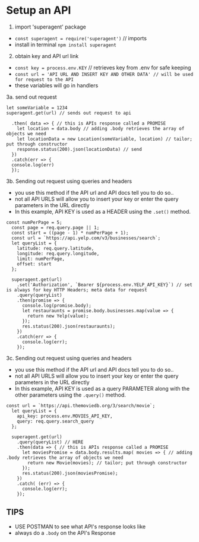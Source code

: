 # Setup an API
1. import 'superagent' package
  - `const superagent = require('superagent')` // imports
  - install in terminal `npm install superagent`

2. obtain key and API url link
  - `const key = process.env.KEY` // retrieves key from .env for safe keeping
  - `const url = 'API URL AND INSERT KEY AND OTHER DATA' // will be used for request to the API`
  - these variables will go in handlers
  
3a. send out request
```
let someVariable = 1234
superagent.get(url) // sends out request to api
  
  .then( data => { // this is APIs response called a PROMISE
    let location = data.body // adding .body retrieves the array of objects we need
    let locationData = new Location(someVariable, location) // tailor; put through constructor
    response.status(200).json(locationData) // send
  })
  .catch(err => {
  console.log(err)
  });
```

3b. Sending out request using queries and headers
- you use this method if the API url and API docs tell you to do so..
- not all API URLS will allow you to insert your key or enter the query parameters in the URL directly
- In this example, API KEY is used as a HEADER using the `.set()` method.
```
const numPerPage = 5;
  const page = req.query.page || 1;
  const start = ((page - 1) * numPerPage + 1);
  const url = `https://api.yelp.com/v3/businesses/search`;
  let queryList = {
    latitude: req.query.latitude,
    longitude: req.query.longitude,
    limit: numPerPage,
    offset: start
  };

  superagent.get(url)
    .set('Authorization', `Bearer ${process.env.YELP_API_KEY}`) // set is always for key HTTP Headers; meta data for request
    .query(queryList)
    .then(promise => {
      console.log(promise.body);
      let restauraunts = promise.body.businesses.map(value => {
        return new Yelp(value);
      });
      res.status(200).json(restauraunts);
    })
    .catch(err => {
      console.log(err);
    });
```

3c. Sending out request using queries and headers
- you use this method if the API url and API docs tell you to do so..
- not all API URLS will allow you to insert your key or enter the query parameters in the URL directly
- In this example, API KEY is used as a query PARAMETER along with the other parameters using the `.query()` method.
```
const url = `https://api.themoviedb.org/3/search/movie`;
  let queryList = {
    api_key: process.env.MOVIES_API_KEY,
    query: req.query.search_query
  };

  superagent.get(url) 
    .query(queryList) // HERE
    .then(data => { // this is APIs response called a PROMISE
      let moviesPromise = data.body.results.map( movies => { // adding .body retrieves the array of objects we need
        return new Movie(movies); // tailor; put through constructor
      });
      res.status(200).json(moviesPromise);
    })
    .catch( (err) => {
      console.log(err);
    });
```

## TIPS
- USE POSTMAN to see what API's response looks like
- always do a `.body` on the API's Response
